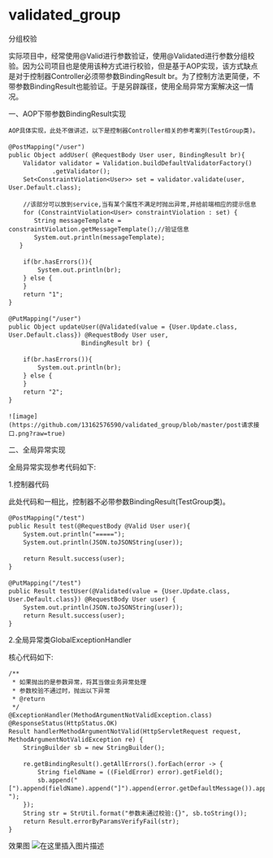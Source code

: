# validated_group
分组校验

实际项目中，经常使用@Valid进行参数验证，使用@Validated进行参数分组校验。因为公司项目也是使用该种方式进行校验，但是基于AOP实现，该方式缺点是对于控制器Controller必须带参数BindingResult br。为了控制方法更简便，不带参数BindingResult也能验证。于是另辟蹊径，使用全局异常方案解决这一情况。

一、AOP下带参数BindingResult实现

	AOP具体实现，此处不做讲述，以下是控制器Controller相关的参考案列(TestGroup类)。

    @PostMapping("/user")
    public Object addUser( @RequestBody User user, BindingResult br){
        Validator validator = Validation.buildDefaultValidatorFactory()
                .getValidator();
        Set<ConstraintViolation<User>> set = validator.validate(user, User.Default.class);

		//该部分可以放到service,当有某个属性不满足时抛出异常,并给前端相应的提示信息
        for (ConstraintViolation<User> constraintViolation : set) {
           String messageTemplate = constraintViolation.getMessageTemplate();//验证信息
           System.out.println(messageTemplate);
       }

        if(br.hasErrors()){
            System.out.println(br);
        } else {
        }
        return "1";
    }

    @PutMapping("/user")
    public Object updateUser(@Validated(value = {User.Update.class, User.Default.class}) @RequestBody User user,
                        BindingResult br) {

        if(br.hasErrors()){
            System.out.println(br);
        } else {
        }
        return "2";
    }

    ![image](https://github.com/13162576590/validated_group/blob/master/post请求接口.png?raw=true)

二、全局异常实现

全局异常实现参考代码如下:

1.控制器代码

此处代码和一相比，控制器不必带参数BindingResult(TestGroup类)。

    @PostMapping("/test")
    public Result test(@RequestBody @Valid User user){
        System.out.println("=====");
        System.out.println(JSON.toJSONString(user));

        return Result.success(user);
    }

    @PutMapping("/test")
    public Result testUser(@Validated(value = {User.Update.class, User.Default.class}) @RequestBody User user) {
        System.out.println(JSON.toJSONString(user));
        return Result.success(user);
    }

2.全局异常类GlobalExceptionHandler

核心代码如下:

    /**
     * 如果抛出的是参数异常，将其当做业务异常处理
     * 参数校验不通过时，抛出以下异常
     * @return
     */
    @ExceptionHandler(MethodArgumentNotValidException.class)
    @ResponseStatus(HttpStatus.OK)
    Result handlerMethodArgumentNotValid(HttpServletRequest request, MethodArgumentNotValidException re) {
        StringBuilder sb = new StringBuilder();

        re.getBindingResult().getAllErrors().forEach(error -> {
            String fieldName = ((FieldError) error).getField();
            sb.append("[").append(fieldName).append("]").append(error.getDefaultMessage()).append(";    ");
        });
        String str = StrUtil.format("参数未通过校验:{}", sb.toString());
        return Result.errorByParamsVerifyFail(str);
    }

效果图
![在这里插入图片描述](https://img-blog.csdnimg.cn/20200517005818906.png?x-oss-process=image/watermark,type_ZmFuZ3poZW5naGVpdGk,shadow_10,text_aHR0cHM6Ly9ibG9nLmNzZG4ubmV0L3FxXzIxNDgwMzI5,size_16,color_FFFFFF,t_70)





